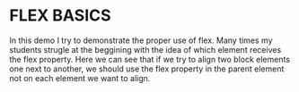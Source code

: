 # FLEX BASICS

In this demo I try to demonstrate the proper use of flex. Many times my students strugle at the beggining with the idea of which element receives the flex property. Here we can see that if we try to align two block elements one next to another, we should use the flex property in the parent element not on each element we want to align.